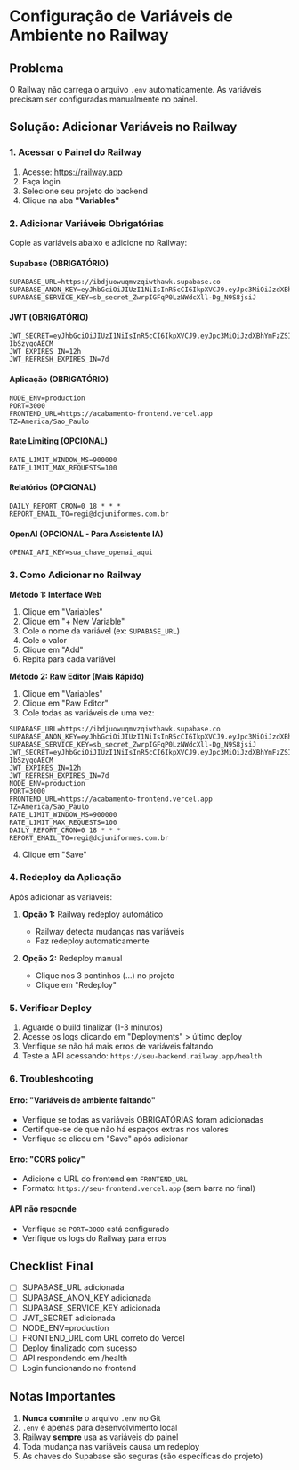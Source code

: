 # Configuração de Variáveis de Ambiente no Railway

## Problema
O Railway não carrega o arquivo `.env` automaticamente. As variáveis precisam ser configuradas manualmente no painel.

## Solução: Adicionar Variáveis no Railway

### 1. Acessar o Painel do Railway

1. Acesse: https://railway.app
2. Faça login
3. Selecione seu projeto do backend
4. Clique na aba **"Variables"**

### 2. Adicionar Variáveis Obrigatórias

Copie as variáveis abaixo e adicione no Railway:

#### **Supabase (OBRIGATÓRIO)**
```
SUPABASE_URL=https://ibdjuowuqmvzqiwthawk.supabase.co
SUPABASE_ANON_KEY=eyJhbGciOiJIUzI1NiIsInR5cCI6IkpXVCJ9.eyJpc3MiOiJzdXBhYmFzZSIsInJlZiI6ImliZGp1b3d1cW12enFpd3RoYXdrIiwicm9sZSI6ImFub24iLCJpYXQiOjE3Mjg1MTI4MjAsImV4cCI6MjA0NDA4ODgyMH0.eyJpc3MiOiJzdXBhYmFzZSIsInJlZiI6ImliZGp1b3d1cW12enFpd3RoYXdrIiwicm9sZSI6ImFub24iLCJpYXQiOjE3Mjg1MTI4MjAsImV4cCI6MjA0NDA4ODgyMH0
SUPABASE_SERVICE_KEY=sb_secret_ZwrpIGFqP0LzNWdcXll-Dg_N9S8jsiJ
```

#### **JWT (OBRIGATÓRIO)**
```
JWT_SECRET=eyJhbGciOiJIUzI1NiIsInR5cCI6IkpXVCJ9.eyJpc3MiOiJzdXBhYmFzZSIsInJlZiI6ImliZGp1b3d1cW12enFpd3RoYXdrIiwicm9sZSI6InNlcnZpY2Vfcm9sZSIsImlhdCI6MTc2MDAzODc5OSwiZXhwIjoyMDc1NjE0Nzk5fQ.wFc_tQYWkDQzzg1WAprKnoy9ociQzrG-IbSzyqoAECM
JWT_EXPIRES_IN=12h
JWT_REFRESH_EXPIRES_IN=7d
```

#### **Aplicação (OBRIGATÓRIO)**
```
NODE_ENV=production
PORT=3000
FRONTEND_URL=https://acabamento-frontend.vercel.app
TZ=America/Sao_Paulo
```

#### **Rate Limiting (OPCIONAL)**
```
RATE_LIMIT_WINDOW_MS=900000
RATE_LIMIT_MAX_REQUESTS=100
```

#### **Relatórios (OPCIONAL)**
```
DAILY_REPORT_CRON=0 18 * * *
REPORT_EMAIL_TO=regi@dcjuniformes.com.br
```

#### **OpenAI (OPCIONAL - Para Assistente IA)**
```
OPENAI_API_KEY=sua_chave_openai_aqui
```

### 3. Como Adicionar no Railway

**Método 1: Interface Web**
1. Clique em "Variables"
2. Clique em "+ New Variable"
3. Cole o nome da variável (ex: `SUPABASE_URL`)
4. Cole o valor
5. Clique em "Add"
6. Repita para cada variável

**Método 2: Raw Editor (Mais Rápido)**
1. Clique em "Variables"
2. Clique em "Raw Editor"
3. Cole todas as variáveis de uma vez:

```
SUPABASE_URL=https://ibdjuowuqmvzqiwthawk.supabase.co
SUPABASE_ANON_KEY=eyJhbGciOiJIUzI1NiIsInR5cCI6IkpXVCJ9.eyJpc3MiOiJzdXBhYmFzZSIsInJlZiI6ImliZGp1b3d1cW12enFpd3RoYXdrIiwicm9sZSI6ImFub24iLCJpYXQiOjE3Mjg1MTI4MjAsImV4cCI6MjA0NDA4ODgyMH0.eyJpc3MiOiJzdXBhYmFzZSIsInJlZiI6ImliZGp1b3d1cW12enFpd3RoYXdrIiwicm9sZSI6ImFub24iLCJpYXQiOjE3Mjg1MTI4MjAsImV4cCI6MjA0NDA4ODgyMH0
SUPABASE_SERVICE_KEY=sb_secret_ZwrpIGFqP0LzNWdcXll-Dg_N9S8jsiJ
JWT_SECRET=eyJhbGciOiJIUzI1NiIsInR5cCI6IkpXVCJ9.eyJpc3MiOiJzdXBhYmFzZSIsInJlZiI6ImliZGp1b3d1cW12enFpd3RoYXdrIiwicm9sZSI6InNlcnZpY2Vfcm9sZSIsImlhdCI6MTc2MDAzODc5OSwiZXhwIjoyMDc1NjE0Nzk5fQ.wFc_tQYWkDQzzg1WAprKnoy9ociQzrG-IbSzyqoAECM
JWT_EXPIRES_IN=12h
JWT_REFRESH_EXPIRES_IN=7d
NODE_ENV=production
PORT=3000
FRONTEND_URL=https://acabamento-frontend.vercel.app
TZ=America/Sao_Paulo
RATE_LIMIT_WINDOW_MS=900000
RATE_LIMIT_MAX_REQUESTS=100
DAILY_REPORT_CRON=0 18 * * *
REPORT_EMAIL_TO=regi@dcjuniformes.com.br
```

4. Clique em "Save"

### 4. Redeploy da Aplicação

Após adicionar as variáveis:

1. **Opção 1:** Railway redeploy automático
   - Railway detecta mudanças nas variáveis
   - Faz redeploy automaticamente

2. **Opção 2:** Redeploy manual
   - Clique nos 3 pontinhos (...) no projeto
   - Clique em "Redeploy"

### 5. Verificar Deploy

1. Aguarde o build finalizar (1-3 minutos)
2. Acesse os logs clicando em "Deployments" > último deploy
3. Verifique se não há mais erros de variáveis faltando
4. Teste a API acessando: `https://seu-backend.railway.app/health`

### 6. Troubleshooting

#### Erro: "Variáveis de ambiente faltando"
- Verifique se todas as variáveis OBRIGATÓRIAS foram adicionadas
- Certifique-se de que não há espaços extras nos valores
- Verifique se clicou em "Save" após adicionar

#### Erro: "CORS policy"
- Adicione o URL do frontend em `FRONTEND_URL`
- Formato: `https://seu-frontend.vercel.app` (sem barra no final)

#### API não responde
- Verifique se `PORT=3000` está configurado
- Verifique os logs do Railway para erros

## Checklist Final

- [ ] SUPABASE_URL adicionada
- [ ] SUPABASE_ANON_KEY adicionada
- [ ] SUPABASE_SERVICE_KEY adicionada
- [ ] JWT_SECRET adicionada
- [ ] NODE_ENV=production
- [ ] FRONTEND_URL com URL correto do Vercel
- [ ] Deploy finalizado com sucesso
- [ ] API respondendo em /health
- [ ] Login funcionando no frontend

## Notas Importantes

1. **Nunca commite** o arquivo `.env` no Git
2. `.env` é apenas para desenvolvimento local
3. Railway **sempre** usa as variáveis do painel
4. Toda mudança nas variáveis causa um redeploy
5. As chaves do Supabase são seguras (são específicas do projeto)
